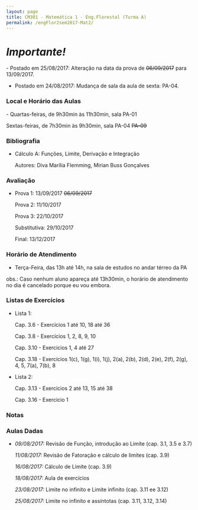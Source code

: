 ```yaml
---
layout: page
title: CM301 - Matemática 1 - Eng.Florestal (Turma A)
permalink: /engFlor2sem2017-Mat2/
---
```


<h1><b><i>Importante!</i></b></h1>
- Postado em 25/08/2017: Alteração na data da prova de <strike>06/09/2017</strike> para 13/09/2017.

- Postado em 24/08/2017: Mudança de sala da aula de sexta: PA-04.

<h3>Local e Horário das Aulas</h3>
- Quartas-feiras, de 9h30min às 11h30min, sala PA-01

  Sextas-feiras, de 7h30min às 9h30min, sala PA-04 <strike>PA-09</strike>
  
<h3>Bibliografia</h3>

- Cálculo A: Funções, Limite, Derivação e Integração 
	
  Autores: Diva Marília Flemming, Mirian Buss Gonçalves

<h3>Avaliação</h3>

- Prova 1: 13/09/2017 <strike>06/09/2017</strike>
  
  Prova 2: 11/10/2017
  
  Prova 3: 22/10/2017
  
  Substitutiva: 29/10/2017
  
  Final: 13/12/2017

<h3>Horário de Atendimento</h3>

- Terça-Feira, das 13h até 14h, na sala de estudos no andar térreo da PA

obs.: Caso nenhum aluno apareça até 13h30min, o horário de atendimento no dia é cancelado porque eu vou embora.

<h3>Listas de Exercícios</h3>

- Lista 1:

  Cap. 3.6 - Exercícios 1 até 10, 18 até 36

  Cap. 3.8 - Exercícios 1, 2, 8, 9, 10

  Cap. 3.10 - Exercícios 1, 4 até 27

  Cap. 3.18 - Exercícios 1(c), 1(g), 1(i), 1(j), 2(a), 2(b), 2(d), 2(e), 2(f), 2(g), 4, 5, 7(a), 7(b), 8

- Lista 2:

  Cap. 3.13 - Exercícios 2 até 13, 15 até 38

  Cap. 3.16 - Exercício 1
  
<h3>Notas</h3>

<h3>Aulas Dadas</h3>

- _09/08/2017:_ Revisão de Função, introdução ao Limite (cap. 3.1, 3.5 e 3.7)

  _11/08/2017:_ Revisão de Fatoração e cálculo de limites (cap. 3.9)
  
  _16/08/2017:_ Cálculo de Limite (cap. 3.9)
  
  _18/08/2017:_ Aula de exercícios
  
  _23/08/2017:_ Limite no infinito e Limite infinito (cap. 3.11 ee 3.12)
  
  _25/08/2017:_ Limite no infinito e assíntotas (cap. 3.11, 3.12, 3.14)
